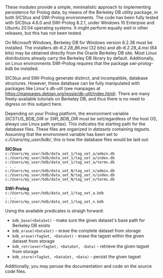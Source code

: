 These modules provide a simple, minimalistic approach to implementing persistence for Prolog data, by means of the Berkeley DB utility package, in both SICStus and SWI-Prolog environments. The code has been fully tested with SICStus 4.6.0 and SWI-Prolog 8.2.1, under Windows 10 Enterpise and Ubuntu 20.04 operating systems. It might perform equally well in other releases, but this has not been tested.

On Microsoft Windows, Berkeley DB for Windows version 6.2.38 must be installed. The installers *db-6.2.28_86.msi* (32 bits) and *db-6.2.28_4.msi* (64 bits) may be obtained directly from the Oracle Berkeley DB site. Most Linux distributions already carry the Berkeley DB library by default. Additionally, on Linux environments SWI-Prolog requires that the package *swi-prolog-bdb* be installed.

SICStus and SWI-Prolog generate distinct, and incompatible, database structures. However, these database can be fully manipulated with packages like Linux's *db-util* (see manpages at https://manpages.debian.org/jessie/db-util/index.html). There are many freely-available tutorials on Berkeley DB, and thus there is no need to digress on this subject here.

Depending on your Prolog platform, the environment variable *SICSTUS_BDB_DIR* or *SWI_BDB_DIR* must be set(regardless of the host OS, always use Linux path syntax). This indicates the starting path for the database files. These files are organized in *datasets* containing *tagsets*. Assuming that the environment variable has been set to *c:/Users/my_user/bdb/*, this is how the database files would be laid out:

**SICStus**  
`c:/Users/my_user/bdb/data_set_1/tag_set_a/admin.db`  
`c:/Users/my_user/bdb/data_set_1/tag_set_a/index.db`  
`c:/Users/my_user/bdb/data_set_1/tag_set_a/terms.db`  
`. . .`  
`c:/Users/my_user/bdb/data_set_N/tag_set_n/admin.db`  
`c:/Users/my_user/bdb/data_set_N/tag_set_n/index.db`  
`c:/Users/my_user/bdb/data_set_N/tag_set_n/terms.db`  

**SWI-Prolog**  
`c:/Users/my_user/bdb/data_set_1/tag_set_a.bdb`  
`. . .`  
`c:/Users/my_user/bdb/data_set_1/tag_set_n.bdb`  

Using the available predicates is straigh forward:

- `bdb_base(+DataSet)` - make sure the given dataset's base path for Berkeley DB exists  
- `bdb_erase(+DataSet)` - erase the complete dataset from storage  
- `bdb_erase(+TagSet, +DataSet)` - erase the tagset within the given dataset from storage  
- `bdb_retrieve(+TagSet, +DataSet, -Data)` - retrieve the given tagset from storage  
- `bdb_store(+TagSet, +DataSet, +Data)` - persist the given tagset  

Additionally, you may peruse the documentation and code on the source code files.   